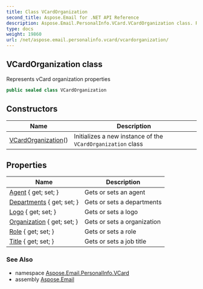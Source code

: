 ```yaml
---
title: Class VCardOrganization
second_title: Aspose.Email for .NET API Reference
description: Aspose.Email.PersonalInfo.VCard.VCardOrganization class. Represents vCard organization properties
type: docs
weight: 19860
url: /net/aspose.email.personalinfo.vcard/vcardorganization/
---
```

## VCardOrganization class

Represents vCard organization properties

```csharp
public sealed class VCardOrganization
```

## Constructors

| Name | Description |
| --- | --- |
| [VCardOrganization](vcardorganization/)() | Initializes a new instance of the `VCardOrganization` class |

## Properties

| Name | Description |
| --- | --- |
| [Agent](../../aspose.email.personalinfo.vcard/vcardorganization/agent/) { get; set; } | Gets or sets an agent |
| [Departments](../../aspose.email.personalinfo.vcard/vcardorganization/departments/) { get; set; } | Gets or sets a departments |
| [Logo](../../aspose.email.personalinfo.vcard/vcardorganization/logo/) { get; set; } | Gets or sets a logo |
| [Organization](../../aspose.email.personalinfo.vcard/vcardorganization/organization/) { get; set; } | Gets or sets a organization |
| [Role](../../aspose.email.personalinfo.vcard/vcardorganization/role/) { get; set; } | Gets or sets a role |
| [Title](../../aspose.email.personalinfo.vcard/vcardorganization/title/) { get; set; } | Gets or sets a job title |

### See Also

* namespace [Aspose.Email.PersonalInfo.VCard](../../aspose.email.personalinfo.vcard/)
* assembly [Aspose.Email](../../)


